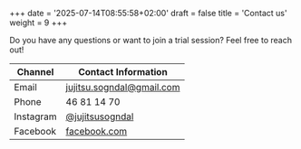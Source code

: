 +++
date = '2025-07-14T08:55:58+02:00'
draft = false
title = 'Contact us'
weight = 9
+++

Do you have any questions or want to join a trial session? Feel free to reach out!

| Channel     | Contact Information                            |
|-------------|-------------------------------------------------|
| Email       | [jujitsu.sogndal@gmail.com](mailto:jujitsu.sogndal@gmail.com)        |
| Phone       | 46 81 14 70 |
| Instagram   | [@jujitsusogndal](https://instagram.com/jujitsusogndal)   |
| Facebook    | [facebook.com](https://www.facebook.com/profile.php?id=100066888734517) |

